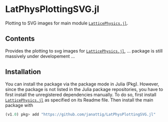 # LatPhysPlottingSVG.jl

Plotting to SVG images for main module [`LatticePhysics.jl`](https://github.com/janattig/LatticePhysics.jl).



## Contents

Provides the plotting to svg images for [`LatticePhysics.jl`](https://github.com/janattig/LatticePhysics.jl),
... package is still massively under developement ...


## Installation

You can install the package via the package mode in Julia (Pkg). However, since the package
is not listed in the Julia package repositories, you have to first install the unregistered
dependencies manually. To do so, first install [`LatticePhysics.jl`](https://github.com/janattig/LatticePhysics.jl) as specified on its Readme file. Then install the main package with
```julia
(v1.0) pkg> add "https://github.com/janattig/LatPhysPlottingSVG.jl"
```
